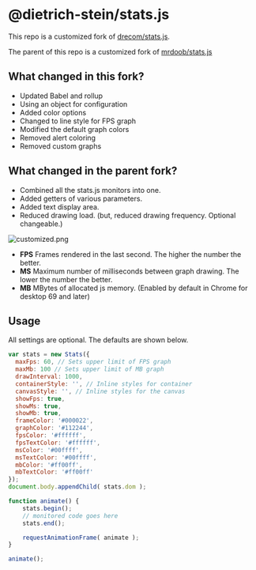# @dietrich-stein/stats.js

<!--
[![npm](https://img.shields.io/npm/v/@drecom/stats.js.svg)](https://www.npmjs.com/package/@drecom/stats.js)
[![license](https://img.shields.io/github/license/drecom/stats.js.svg)](LICENSE)
-->

This repo is a customized fork of [drecom/stats.js](https://github.com/drecom/stats.js).

The parent of this repo is a customized fork of [mrdoob/stats.js](https://github.com/mrdoob/stats.js)

## What changed in this fork?

- Updated Babel and rollup
- Using an object for configuration
- Added color options
- Changed to line style for FPS graph
- Modified the default graph colors
- Removed alert coloring
- Removed custom graphs

## What changed in the parent fork?

 - Combined all the stats.js monitors into one.
 - Added getters of various parameters.
 - Added text display area.
 - Reduced drawing load. (but, reduced drawing frequency. Optional changeable.) 

![customized.png](https://raw.githubusercontent.com/drecom/stats.js/master/files/customized.png)

* **FPS** Frames rendered in the last second. The higher the number the better.
* **MS** Maximum number of milliseconds between graph drawing. The lower the number the better.
* **MB** MBytes of allocated js memory. (Enabled by default in Chrome for desktop 69 and later)

## Usage

All settings are optional. The defaults are shown below.

```javascript
var stats = new Stats({
  maxFps: 60, // Sets upper limit of FPS graph
  maxMb: 100 // Sets upper limit of MB graph
  drawInterval: 1000,
  containerStyle: '', // Inline styles for container
  canvasStyle: '', // Inline styles for the canvas
  showFps: true,
  showMs: true,
  showMb: true,
  frameColor: '#000022',
  graphColor: '#112244',
  fpsColor: '#ffffff',
  fpsTextColor: '#ffffff',
  msColor: '#00ffff',
  msTextColor: '#00ffff',
  mbColor: '#ff00ff',
  mbTextColor: '#ff00ff'
}); 
document.body.appendChild( stats.dom );

function animate() {
    stats.begin();
    // monitored code goes here
    stats.end();

    requestAnimationFrame( animate );
}

animate();
```
